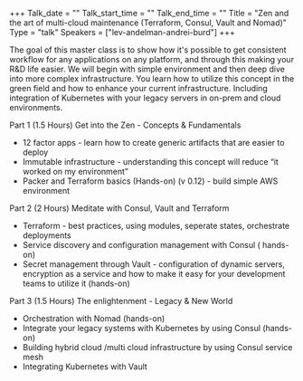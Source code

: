 +++
Talk_date = ""
Talk_start_time = ""
Talk_end_time = ""
Title = "Zen and the art of multi-cloud maintenance (Terraform, Consul, Vault and Nomad)"
Type = "talk"
Speakers = ["lev-andelman-andrei-burd"]
+++

The goal of this master class is to show how it's possible to get consistent workflow for any applications on any platform, and through this making your R&D life easier.
We will begin with simple environment and then deep dive into more complex infrastructure. You learn how to utilize this concept in the green field and how to enhance your current infrastructure. Including integration of Kubernetes with your legacy servers in on-prem and cloud environments.

Part 1 (1.5 Hours) Get into the Zen - Concepts & Fundamentals
* 12 factor apps - learn how to create generic artifacts that are easier to deploy
* Immutable infrastructure - understanding this concept will reduce “it worked on my environment”
* Packer and Terraform basics (Hands-on) (v 0.12) - build simple AWS environment

Part 2 (2 Hours) Meditate with Consul, Vault and Terraform
* Terraform - best practices, using modules, seperate states, orchestrate deployments
* Service discovery and configuration management with Consul ( hands-on)
* Secret management through Vault - configuration of dynamic servers, encryption as a service and how to make it easy for your development teams to utilize it (hands-on)

Part 3 (1.5 Hours) The enlightenment - Legacy & New World
* Orchestration with Nomad (hands-on)
* Integrate your legacy systems with Kubernetes by using Consul (hands-on)
* Building hybrid cloud /multi cloud infrastructure by using Consul service mesh
* Integrating Kubernetes with Vault